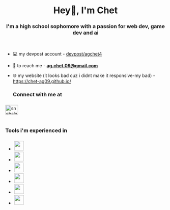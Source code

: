 <h1 align="center">Hey👋, I'm Chet</h1>
<h3 align="center">I'm a high school sophomore with a passion for web dev, game dev and ai</h3><br>



- 💻 my devpost account - [devpost/agchet4]([devpost/agchet4](https://devpost.com/agchetna4))
  
- 📮 to reach me - **ag.chet.09@gmail.com**

- 🌐 my website (it looks bad cuz i didnt make it responsive-my bad) - https://chet-ag09.github.io/


  <h3>Connect with me at<h3>
  
<a href="https://www.linkedin.com/in/chet-a-g-b2b81a2b7/" target="blank"><img align="center" src="https://raw.githubusercontent.com/rahuldkjain/github-profile-readme-generator/master/src/images/icons/Social/linked-in-alt.svg" alt="snehaladbol" height="30" width="40" /></a><br><br>



 <h3>Tools i'm experienced in<h3>

- <img src="https://upload.wikimedia.org/wikipedia/commons/thumb/c/c3/Python-logo-notext.svg/800px-Python-logo-notext.svg.png" height="30px" width="30px">
- <img src="https://upload.wikimedia.org/wikipedia/commons/thumb/6/61/HTML5_logo_and_wordmark.svg/800px-HTML5_logo_and_wordmark.svg.png" height="30px" width="30px">
- <img src="https://encrypted-tbn0.gstatic.com/images?q=tbn:ANd9GcS7uwLyomLuj-z2wdukzRfaViu2o_urpD0h8eOGOdtcLQ&s" height="30px" width="30px">
- <img src="https://upload.wikimedia.org/wikipedia/commons/thumb/d/d5/CSS3_logo_and_wordmark.svg/1200px-CSS3_logo_and_wordmark.svg.png" height="30px" width="30px">
- <img src="https://upload.wikimedia.org/wikipedia/commons/thumb/c/c4/Unity_2021.svg/1200px-Unity_2021.svg.png" height="30px">
- <img src="https://upload.wikimedia.org/wikipedia/commons/d/d2/C_Sharp_Logo_2023.svg" height="30px" width="30px">
